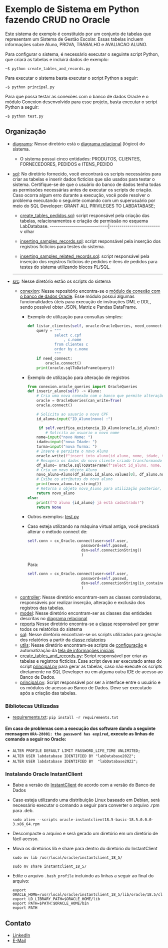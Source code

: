# Exemplo de Sistema em Python fazendo CRUD no Oracle

Este sistema de exemplo é constituído por um conjunto de tabelas que representam um Sistema de Gestão Escolar. 
Essas tabelas incluem informações sobre Aluno, PROVA, TRABALHO e AVALIACAO ALUNO.

Para configurar o sistema, é necessário executar o seguinte script Python, que criará as tabelas e incluirá dados de exemplo:

```shell
~$ python create_tables_and_records.py
```

Para executar o sistema basta executar o script Python a seguir:
```shell
~$ python principal.py
```

Para que possa testar as conexões com o banco de dados Oracle e o módulo Conexion desenvolvido para esse projeto, basta executar o script Python a seguir:
```shell
~$ python test.py
```

## Organização
- [diagrams](diagrams): Nesse diretório está o [diagrama relacional](diagrams/DIAGRAMA_RELACIONAL_Aluno.pdf) (lógico) do sistema.
    * O sistema possui cinco entidades: PRODUTOS, CLIENTES, FORNECEDORES, PEDIDOS e ITENS_PEDIDO
- [sql](sql): No diretório fornecido, você encontrará os scripts necessários para criar as tabelas e inserir dados fictícios que são usados para testar o sistema. Certifique-se de que o usuário do banco de dados tenha todas as permissões necessárias antes de executar os scripts de criação. Caso ocorra algum erro durante a execução, você pode resolver o problema executando o seguinte comando com um superusuário por meio do SQL Developer: GRANT ALL PRIVILEGES TO LABDATABASE;
    * [create_tables_pedidos.sql](sql/create_tables_Aluno.sql): script responsável pela criação das tabelas, relacionamentos e criação de permissão no esquema LabDatabase.
    -----------------------------|-------------------------
                                 v
                                olhar

    * [inserting_samples_records.sql](sql/inserting_samples_records.sql): script responsável pela inserção dos registros fictícios para testes do sistema.
    * [inserting_samples_related_records.sql](sql/inserting_samples_related_records.sql): script responsável pela inserção dos registros fictícios de pedidos e itens de pedidos para testes do sistema utilizando blocos PL/SQL.
    ------------------------------------------------------------


- [src](src): Nesse diretório estão os scripts do sistema
    * [conexion](src/conexion): Nesse repositório encontra-se o [módulo de conexão com o banco de dados Oracle](src/conexion/oracle_queries.py). Esse módulo possui algumas funcionalidades úteis para execução de instruções DML e DDL, sendo possível obter JSON, Matriz e Pandas DataFrame.
      - Exemplo de utilização para consultas simples:

        ```python
        def listar_clientes(self, oracle:OracleQueries, need_connect:bool=False):
            query = """
                    select c.cpf
                        , c.nome 
                    from clientes c
                    order by c.nome
                    """
            if need_connect:
                oracle.connect()
            print(oracle.sqlToDataFrame(query))
        ```
      - Exemplo de utilização para alteração de registros

        ```python
        from conexion.oracle_queries import OracleQueries
        def inserir_aluno(self) -> Aluno:
            # Cria uma nova conexão com o banco que permite alteração
            oracle = OracleQueries(can_write=True)
            oracle.connect()

            # Solicita ao usuario o novo CPF
            id_aluno=input("ID_Aluno(novo) :")

             if self.verifica_existencia_ID_Aluno(oracle,id_aluno):
                # Solicita ao usuario o novo nome
            nome=input("novo Nome: ")
            idade=input("nova Idade: ")
            turma=input("nova Turma: ")
            # Insere e persiste o novo Aluno
            oracle.write(f"insert into aluno(id_aluno, nome, idade, turma) values ('{id_aluno}', '{nome}', '{idade}', '{turma}')")
            # Recupera os dados do novo cliente criado transformando em um DataFrame
            df_aluno= oracle.sqlToDataFrame(f"select id_aluno, nome, idade, turma from aluno where id_aluno = '{id_aluno}'")
            # Cria um novo objeto Aluno
            novo_aluno=Aluno(df_aluno.id_aluno.values[0], df_aluno.nome.values[0], df_aluno.idade.values[0], df_aluno.turma.values[0])
            # Exibe os atributos do novo aluno
            print(novo_aluno.to_string())
            # Retorna o objeto novo_Aluno para utilização posterior, caso necessário
            return novo_aluno
        else:
            print(f"O aluno {id_aluno} já está cadastrado!")
            return None
        
        ```
      - Outros exemplos: [test.py](src/test.py)
      - Caso esteja utilizando na máquina virtual antiga, você precisará alterar o método connect de:
          ```python
          self.conn = cx_Oracle.connect(user=self.user,
                                  password=self.passwd,
                                  dsn=self.connectionString()
                                  )
          ```
        Para:
          ```python
          self.conn = cx_Oracle.connect(user=self.user,
                                  password=self.passwd,
                                  dsn=self.connectionString(in_container=True)
                                  )
          ```
    * [controller](src/controller/): Nesse diretório encontram-sem as classes controladoras, responsáveis por realizar inserção, alteração e exclusão dos registros das tabelas.
    * [model](src/model/): Nesse diretório encontram-ser as classes das entidades descritas no [diagrama relacional](diagrams/DIAGRAMA_RELACIONAL_Aluno.pdf)
    * [reports](src/reports/) Nesse diretório encontra-se a [classe](src/reports/relatorios.py) responsável por gerar todos os relatórios do sistema
    * [sql](src/sql/): Nesse diretório encontram-se os scripts utilizados para geração dos relatórios a partir da [classe relatorios](src/reports/relatorios.py)
    * [utils](src/utils/): Nesse diretório encontram-se scripts de [configuração](src/utils/config.py) e automatização da [tela de informações iniciais](src/utils/splash_screen.py)
    * [create_tables_and_records.py](src/create_tables_and_records.py): Script responsável por criar as tabelas e registros fictícios. Esse script deve ser executado antes do script [principal.py](src/principal.py) para gerar as tabelas, caso não execute os scripts diretamente no SQL Developer ou em alguma outra IDE de acesso ao Banco de Dados.
    * [principal.py](src/principal.py): Script responsável por ser a interface entre o usuário e os módulos de acesso ao Banco de Dados. Deve ser executado após a criação das tabelas.

### Bibliotecas Utilizadas
- [requirements.txt](src/requirements.txt): `pip install -r requirements.txt`

#### Em caso de problemas com a execução dos software dando a seguinte mensagem `ORA-28001: the password has expired`, execute as linhas de comando a seguir no Oracle:
- `ALTER PROFILE DEFAULT LIMIT PASSWORD_LIFE_TIME UNLIMITED;`
- `ALTER USER labdatabase IDENTIFIED BY "labDatabase2022";`
- `ALTER USER labdatabase IDENTIFIED BY  "labDatabase2022";`

### Instalando Oracle InstantClient
- Baixe a versão do [InstantClient](https://www.oracle.com/database/technologies/instant-client/linux-x86-64-downloads.html) de acordo com a versão do Banco de Dados
- Caso esteja utilizando uma distribuição Linux baseado em Debian, será necessário executar o comando a seguir para converter o arquivo .rpm para .deb.
  ```shell
  sudo alien --scripts oracle-instantclient18.5-basic-18.5.0.0.0-3.x86_64.rpm
  ```
- Descompacte o arquivo e será gerado um diretório em um diretório de fácil acesso.
- Mova os diretórios lib e share para dentro do diretório do InstantClient
  ```shell
  sudo mv lib /usr/local/oracle/instantclient_18_5/
  ```
  
  ```shell
  sudo mv share instantclient_18_5/
  ```
- Edite o arquivo `.bash_profile` incluindo as linhas a seguir ao final do arquivo:
  ```shell
  export ORACLE_HOME=/usr/local/oracle/instantclient_18_5/lib/oracle/18.5/client64
  export LD_LIBRARY_PATH=$ORACLE_HOME/lib
  export PATH=$PATH:$ORACLE_HOME/bin
  export PATH
  ```

## Contato
- [LinkedIn](https://linkedin.com/in/howardroatti)
- [E-Mail](mailto:howardcruzroatti@gmail.com)
